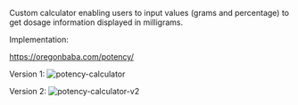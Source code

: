 Custom calculator enabling users to input values (grams and percentage) to get dosage information displayed in milligrams. 

Implementation:

https://oregonbaba.com/potency/

Version 1:
![potency-calculator](https://user-images.githubusercontent.com/25624304/43689126-5db29d3e-98aa-11e8-92ca-6a3d74a9f51a.JPG)

Version 2:
![potency-calculator-v2](https://user-images.githubusercontent.com/25624304/51429486-29cf9f00-1bd4-11e9-824f-eca3d92ae932.JPG)
